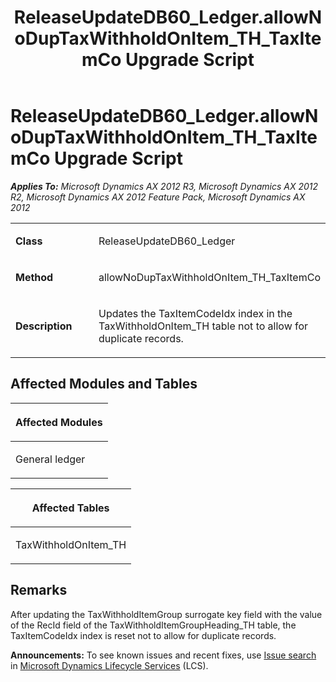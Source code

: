 ﻿---
title: ReleaseUpdateDB60_Ledger.allowNoDupTaxWithholdOnItem_TH_TaxItemCo Upgrade Script
TOCTitle: ReleaseUpdateDB60_Ledger.allowNoDupTaxWithholdOnItem_TH_TaxItemCo Upgrade Script
ms:assetid: 65810e0f-b494-b681-9fae-10df2446240d
ms:mtpsurl: https://msdn.microsoft.com/en-us/library/JJ719219(v=AX.60)
ms:contentKeyID: 49708758
ms.date: 05/18/2015
mtps_version: v=AX.60
---

# ReleaseUpdateDB60\_Ledger.allowNoDupTaxWithholdOnItem\_TH\_TaxItemCo Upgrade Script 


_**Applies To:** Microsoft Dynamics AX 2012 R3, Microsoft Dynamics AX 2012 R2, Microsoft Dynamics AX 2012 Feature Pack, Microsoft Dynamics AX 2012_

<table>
<colgroup>
<col style="width: 50%" />
<col style="width: 50%" />
</colgroup>
<tbody>
<tr class="odd">
<td><p><strong>Class</strong></p></td>
<td><p>ReleaseUpdateDB60_Ledger</p></td>
</tr>
<tr class="even">
<td><p><strong>Method</strong></p></td>
<td><p>allowNoDupTaxWithholdOnItem_TH_TaxItemCo</p></td>
</tr>
<tr class="odd">
<td><p><strong>Description</strong></p></td>
<td><p>Updates the TaxItemCodeIdx index in the TaxWithholdOnItem_TH table not to allow for duplicate records.</p></td>
</tr>
</tbody>
</table>


## Affected Modules and Tables

<table>
<colgroup>
<col style="width: 100%" />
</colgroup>
<thead>
<tr class="header">
<th><p>Affected Modules</p></th>
</tr>
</thead>
<tbody>
<tr class="odd">
<td><p>General ledger</p></td>
</tr>
</tbody>
</table>


<table>
<colgroup>
<col style="width: 100%" />
</colgroup>
<thead>
<tr class="header">
<th><p>Affected Tables</p></th>
</tr>
</thead>
<tbody>
<tr class="odd">
<td><p>TaxWithholdOnItem_TH</p></td>
</tr>
</tbody>
</table>


## Remarks

After updating the TaxWithholdItemGroup surrogate key field with the value of the RecId field of the TaxWithholdItemGroupHeading\_TH table, the TaxItemCodeIdx index is reset not to allow for duplicate records.

  
**Announcements:** To see known issues and recent fixes, use [Issue search](http://go.microsoft.com/fwlink/?linkid=389258) in [Microsoft Dynamics Lifecycle Services](http://go.microsoft.com/fwlink/?linkid=306505) (LCS).

